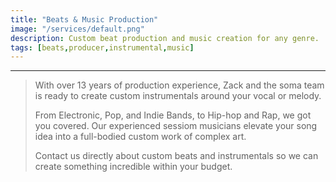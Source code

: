 ```yaml
---
title: "Beats & Music Production"
image: "/services/default.png"
description: Custom beat production and music creation for any genre.
tags: [beats,producer,instrumental,music]
---
```


- - -

>
>With over 13 years of production experience, Zack and the soma team is ready to create custom instrumentals around your vocal or melody.
>
>From Electronic, Pop, and Indie Bands, to Hip-hop and Rap, we got you covered. Our experienced sessiom musicians elevate your song idea into a full-bodied custom work of complex art.
>
>Contact us directly about custom beats and instrumentals so we can create something incredible within your budget.
>
